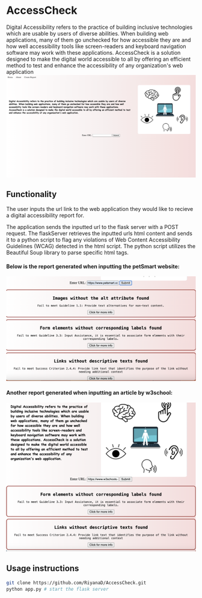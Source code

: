 # AccessCheck
Digital Accessibility refers to the practice of building inclusive technologies which are usable by users of diverse abilities. When building web applications, many of them go unchecked for how accessible they are and how well accessibility tools like screen-readers and keyboard navigation software may work with these applications. AccessCheck is a solution designed to make the digital world accessible to all by offering an efficient method to test and enhance the accessibility of any organization's web application
![alt text](https://github.com/RiyanaD/AccessCheck/blob/main/static/AC.home.png)

## Functionality

The user inputs the url link to the web application they would like to recieve a digital accessibility report for. 


The application sends the inputted url to the flask server with a POST request. The flaskServer retrieves the inputted urls html content and sends it to a python script to flag any violations of Web Content Accessibility Guidelines (WCAG) detected in the html script. The python script utilizes the Beautiful Soup library to parse specific html tags.

#### Below is the report generated when inputting the petSmart website:
![alt text](https://github.com/RiyanaD/AccessCheck/blob/main/static/petSmart.png)

#### Another report generated when inputting an article by w3school:
![alt text](https://github.com/RiyanaD/AccessCheck/blob/main/static/w3school.png)

## Usage instructions
```bash
git clone https://github.com/RiyanaD/AccessCheck.git
python app.py # start the flask server
```
